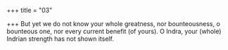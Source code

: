 +++
title = "03"

+++
But yet we do not know your whole greatness, nor bounteousness, o  bounteous one,
nor every current benefit (of yours). O Indra, your (whole) Indrian
strength has not shown itself.